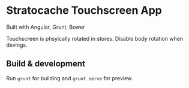 # Stratocache Touchscreen App

Built with Angular, Grunt, Bower

Touchscreen is phsyically rotated in stores. Disable body rotation when devings.

## Build & development

Run `grunt` for building and `grunt serve` for preview.


